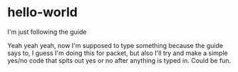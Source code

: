 # hello-world
I'm just following the guide

Yeah yeah yeah, now I'm supposed to type something because the guide says to, I guess I'm doing this for packet, but also I'll try and make a simple yes/no code that spits out yes or no after anything is typed in. Could be fun.
